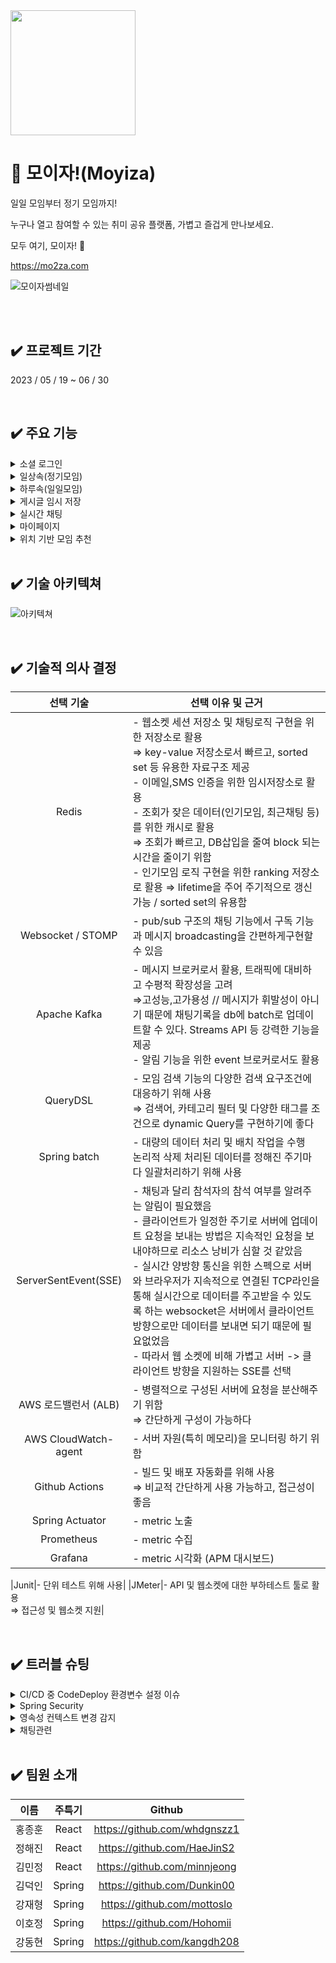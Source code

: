 <img src = "https://teamsparta.notion.site/image/https%3A%2F%2Fs3-us-west-2.amazonaws.com%2Fsecure.notion-static.com%2Fadababa8-076f-4b61-86ac-92dc4ccf1e8b%2FGroup_654.png?table=block&id=88e415df-499a-4340-ab4a-239b5accb690&spaceId=83c75a39-3aba-4ba4-a792-7aefe4b07895&width=250&userId=&cache=v2.jpg" width="200" height="200">

# 🙌 모이자!(Moyiza)

일일 모임부터 정기 모임까지!

누구나 열고 참여할 수 있는 취미 공유 플랫폼, 가볍고 즐겁게 만나보세요.

모두 여기, 모이자! 🙌

<https://mo2za.com>


![모이자썸네일](https://file.notion.so/f/s/b0217d60-40f3-4aa8-997c-d28ed8c3dc07/Frame_14.png?id=8d4c7847-2a61-4c77-9872-21e31dbac007&table=block&spaceId=d15a4e1d-e301-4395-ba47-1d253789fd34&expirationTimestamp=1688104800000&signature=l60iROXmN0HANBOSna-gMskBMcly-99ZiSQADyBQYVA&downloadName=Frame+14.png)

<br/>
<br/>
  
## ✔️ 프로젝트 기간
2023 / 05 / 19 ~ 06 / 30

<br/>

## ✔️ 주요 기능
<details>
<summary>소셜 로그인</summary>
<div markdown="1">       
  
  
- 회원가입 & 로그인이 번거롭다고 생각되는 유저를 위한 소셜로그인 기능
  
  
![소셜로그인](https://file.notion.so/f/s/65871667-35ac-4786-bad0-1f08539ba3f9/%E1%84%89%E1%85%A9%E1%84%89%E1%85%A7%E1%86%AF%E1%84%85%E1%85%A9%E1%84%80%E1%85%B3%E1%84%8B%E1%85%B5%E1%86%AB.png?id=0d0053b1-3391-41f9-bb35-98108a229502&table=block&spaceId=d15a4e1d-e301-4395-ba47-1d253789fd34&expirationTimestamp=1688104800000&signature=ioKzszC_NozpKcmTQ1BfDsLFQ-_LT7YUJD9Hwq2Ff_o&downloadName=%E1%84%89%E1%85%A9%E1%84%89%E1%85%A7%E1%86%AF%E1%84%85%E1%85%A9%E1%84%80%E1%85%B3%E1%84%8B%E1%85%B5%E1%86%AB.png)

</div>
</details>

<details>
<summary>일상속(정기모임)</summary>
<div markdown="1">       
  
  
- 취미가 비슷한 사람들과 함께 정기 모임을 가질 수 있는 일상속
  
  
![일상속](https://file.notion.so/f/s/7b0b43f7-433f-4b5c-a23a-e57ca40b5914/%E1%84%8B%E1%85%B5%E1%86%AF%E1%84%89%E1%85%A1%E1%86%BC%E1%84%89%E1%85%A9%E1%86%A8.png?id=04637fa5-f8b2-4206-a0cf-e672183632f2&table=block&spaceId=d15a4e1d-e301-4395-ba47-1d253789fd34&expirationTimestamp=1688104800000&signature=sZkwFVsALqz8nv-4avFLolDGela0YYosseO5FlTEIWA&downloadName=%E1%84%8B%E1%85%B5%E1%86%AF%E1%84%89%E1%85%A1%E1%86%BC%E1%84%89%E1%85%A9%E1%86%A8.png)

![일상속](https://file.notion.so/f/s/f845c40f-4080-4c64-bc04-f0da20dc2274/%E1%84%8B%E1%85%B5%E1%86%AF%E1%84%89%E1%85%A1%E1%86%BC%E1%84%89%E1%85%A9%E1%86%A8%E1%84%89%E1%85%A1%E1%86%BC%E1%84%89%E1%85%A6.png?id=60d5c6a5-c1c3-494f-8082-bed4876445a1&table=block&spaceId=d15a4e1d-e301-4395-ba47-1d253789fd34&expirationTimestamp=1688104800000&signature=pxLhI8QRUxZLA8HWtYI2Obh_OI5Tzbae3nIEquysmb8&downloadName=%E1%84%8B%E1%85%B5%E1%86%AF%E1%84%89%E1%85%A1%E1%86%BC%E1%84%89%E1%85%A9%E1%86%A8%E1%84%89%E1%85%A1%E1%86%BC%E1%84%89%E1%85%A6.png)

</div>
</details>

<details>
<summary>하루속(일일모임)</summary>
<div markdown="1">       
  
  
- 취미가 비슷한 사람들과 함께 일일 모임을 가질 수 있는 하루속
  
  
![하루속](https://file.notion.so/f/s/d050bfb3-e199-48bd-b1b2-6b7c23f4a960/%E1%84%92%E1%85%A1%E1%84%85%E1%85%AE%E1%84%89%E1%85%A9%E1%86%A8.png?id=aab9dbb6-011c-4f1b-85eb-d11d7be6b1c8&table=block&spaceId=d15a4e1d-e301-4395-ba47-1d253789fd34&expirationTimestamp=1688104800000&signature=P1onNpCWvytoXsf-vwUSMAbLrM8YPX5i-GAE-8-dNoQ&downloadName=%E1%84%92%E1%85%A1%E1%84%85%E1%85%AE%E1%84%89%E1%85%A9%E1%86%A8.png)

![하루속](https://file.notion.so/f/s/a507392d-130c-4901-857c-ab97d5fc4bf0/%E1%84%92%E1%85%A1%E1%84%85%E1%85%AE%E1%84%89%E1%85%A9%E1%86%A8%E1%84%89%E1%85%A1%E1%86%BC%E1%84%89%E1%85%A6.png?id=c470b57b-a303-459d-b655-b137961c1ae9&table=block&spaceId=d15a4e1d-e301-4395-ba47-1d253789fd34&expirationTimestamp=1688104800000&signature=ERyQgi_aehySDoPxd1ru9l52f8WGKOENPppGWZDS4vI&downloadName=%E1%84%92%E1%85%A1%E1%84%85%E1%85%AE%E1%84%89%E1%85%A9%E1%86%A8%E1%84%89%E1%85%A1%E1%86%BC%E1%84%89%E1%85%A6.png)

</div>
</details>

<details>
<summary>게시글 임시 저장</summary>
<div markdown="1">       
  
  
- 모임을 개설할 때에 설정해야 하는 항목이 많아, 모임을 개설하다가 페이지를 이탈하더라도 임시저장이 되는 기능
  
  
![게시글 임시 저장](https://file.notion.so/f/s/522653bf-2241-4d54-bf92-330634bdbc74/%E1%84%8B%E1%85%B5%E1%86%B7%E1%84%89%E1%85%B5%E1%84%8C%E1%85%A5%E1%84%8C%E1%85%A1%E1%86%BC.png?id=e369ad9f-755e-4d0b-ac82-852fcd5bad1a&table=block&spaceId=d15a4e1d-e301-4395-ba47-1d253789fd34&expirationTimestamp=1688104800000&signature=c2WgD9tBkF8palVsSgMOxMH8xgk9lDrSTpfg9cBxVEQ&downloadName=%E1%84%8B%E1%85%B5%E1%86%B7%E1%84%89%E1%85%B5%E1%84%8C%E1%85%A5%E1%84%8C%E1%85%A1%E1%86%BC.png)

</div>
</details>

<details>
<summary>실시간 채팅</summary>
<div markdown="1">       
  
  
- 일상속, 하루속을 가입하면 생기는 채팅기능. 모임을 갖기 전, 모임에 있는 사람들과 소통할 수 있는 방법
  
  
![채팅1](https://file.notion.so/f/s/1b3cd6cd-2377-40de-9965-252eade6bdc6/%E1%84%86%E1%85%A9%E1%84%8B%E1%85%B5%E1%86%B7_%E1%84%80%E1%85%A1%E1%84%8B%E1%85%B5%E1%86%B8.png?id=606f2b02-ffff-4768-b3f5-a2f4412268f6&table=block&spaceId=d15a4e1d-e301-4395-ba47-1d253789fd34&expirationTimestamp=1688104800000&signature=eapKwKl8C_Gj7MuU4pUvUqmqxxon8CG4mxoYAU4pWx4&downloadName=%E1%84%86%E1%85%A9%E1%84%8B%E1%85%B5%E1%86%B7+%E1%84%80%E1%85%A1%E1%84%8B%E1%85%B5%E1%86%B8.png)

![채팅2](https://file.notion.so/f/s/c61c2661-34b7-453b-a6a2-a438baab266e/%E1%84%8E%E1%85%A2%E1%84%90%E1%85%B5%E1%86%BC%E1%84%87%E1%85%A1%E1%86%BC.png?id=2f05752e-1dba-4b85-aea1-58a7a5b7ebc5&table=block&spaceId=d15a4e1d-e301-4395-ba47-1d253789fd34&expirationTimestamp=1688104800000&signature=o88-VM8Myzkm68V03D3pW64XqxFDm-_XSpY0ic96qGc&downloadName=%E1%84%8E%E1%85%A2%E1%84%90%E1%85%B5%E1%86%BC%E1%84%87%E1%85%A1%E1%86%BC.png)

![채팅3](https://file.notion.so/f/s/5a25cb98-d397-4502-8474-56a1f2872373/%E1%84%8E%E1%85%A2%E1%84%90%E1%85%B5%E1%86%BC%E1%84%87%E1%85%A1%E1%86%BC2.png?id=ef1b36a5-2f4d-44ad-a1dc-b9c107bf4cd3&table=block&spaceId=d15a4e1d-e301-4395-ba47-1d253789fd34&expirationTimestamp=1688104800000&signature=vK7mef7OS7-Ahw_iJgRLtQfrgwEWU1t0ZONx0OhvdWw&downloadName=%E1%84%8E%E1%85%A2%E1%84%90%E1%85%B5%E1%86%BC%E1%84%87%E1%85%A1%E1%86%BC2.png)

![채팅4](https://file.notion.so/f/s/e4eb51f5-8e5f-4ff1-ac34-f791333370e7/%E1%84%8E%E1%85%A2%E1%84%90%E1%85%B5%E1%86%BC%E1%84%87%E1%85%A1%E1%86%BC3.png?id=f967a17f-f3fb-4a82-b705-7addb0cb4d4f&table=block&spaceId=d15a4e1d-e301-4395-ba47-1d253789fd34&expirationTimestamp=1688104800000&signature=G0DH4cchUSmWVpohvMSGY-TM1zdaXgshwMMYZ9vCUb0&downloadName=%E1%84%8E%E1%85%A2%E1%84%90%E1%85%B5%E1%86%BC%E1%84%87%E1%85%A1%E1%86%BC3.png)

</div>
</details>

<details>
<summary>마이페이지</summary>
<div markdown="1">       
  
  
- 내가 운영중, 참여중인 모임을 관리할 수 있는 마이페이지
  
  
![마이페이지](https://file.notion.so/f/s/e913f081-8672-495b-a086-c1233a78efba/%E1%84%89%E1%85%B3%E1%84%8F%E1%85%B3%E1%84%85%E1%85%B5%E1%86%AB%E1%84%89%E1%85%A3%E1%86%BA_2023-06-29_%E1%84%8B%E1%85%A9%E1%84%92%E1%85%AE_1.18.34.png?id=c7f3b337-8faf-473c-ace5-cf0216e2864b&table=block&spaceId=d15a4e1d-e301-4395-ba47-1d253789fd34&expirationTimestamp=1688104800000&signature=vDtZl5W0HI1mPY0CiX8Y3sTBnuVXwVp6tTzy3iHWPp8&downloadName=%E1%84%89%E1%85%B3%E1%84%8F%E1%85%B3%E1%84%85%E1%85%B5%E1%86%AB%E1%84%89%E1%85%A3%E1%86%BA+2023-06-29+%E1%84%8B%E1%85%A9%E1%84%92%E1%85%AE+1.18.34.png)

</div>
</details>

<details>
<summary>위치 기반 모임 추천</summary>
<div markdown="1">       
  
  
- 내 위치를 중심으로 가까운 곳에서 진행되는 모임 보기
  
  
![위치기반 모임추천](https://file.notion.so/f/s/28da5c3e-2991-45fd-8fec-f526373cd7fe/%E1%84%8B%E1%85%B1%E1%84%8E%E1%85%B5%E1%84%80%E1%85%B5%E1%84%87%E1%85%A1%E1%86%AB.png?id=506f520f-f89b-47e9-bffe-c138f6c363d7&table=block&spaceId=d15a4e1d-e301-4395-ba47-1d253789fd34&expirationTimestamp=1688104800000&signature=AOcQvykEDHSOPLk8cFLYrUiuytUkEqliEg23XmmMq3o&downloadName=%E1%84%8B%E1%85%B1%E1%84%8E%E1%85%B5%E1%84%80%E1%85%B5%E1%84%87%E1%85%A1%E1%86%AB.png)

</div>
</details>

<br/>


## ✔️ 기술 아키텍쳐
![아키텍쳐](https://file.notion.so/f/s/1442a192-6fd6-486f-8685-9739bb8a0a01/architecture.jpg?id=f9071ddd-a209-4dd1-a8ac-d33ca7019502&table=block&spaceId=d15a4e1d-e301-4395-ba47-1d253789fd34&expirationTimestamp=1688104800000&signature=dsWM4k0SmG8aVtP2kvoIyelBJMozwcba1hxdsrVwLU4&downloadName=architecture.jpg)

<br/>

  
## ✔️ 기술적 의사 결정
|**선택 기술**|선택 이유 및 근거|
|:---:|---|
|Redis|- 웹소켓 세션 저장소 및 채팅로직 구현을 위한 저장소로 활용 </br> ⇒ key-value 저장소로서 빠르고, sorted set 등 유용한 자료구조 제공 </br> - 이메일,SMS 인증을 위한 임시저장소로 활용 </br> - 조회가 잦은 데이터(인기모임, 최근채팅 등)를 위한 캐시로 활용 </br> ⇒ 조회가 빠르고, DB삽입을 줄여 block 되는 시간을 줄이기 위함 </br> - 인기모임 로직 구현을 위한 ranking 저장소로 활용 ⇒ lifetime을 주어 주기적으로 갱신 가능 / sorted set의 유용함|
|Websocket / STOMP|- pub/sub 구조의 채팅 기능에서 구독 기능과 메시지 broadcasting을 간편하게구현할 수 있음|
|Apache Kafka|- 메시지 브로커로서 활용, 트래픽에 대비하고 수평적 확장성을 고려 </br> ⇒고성능,고가용성 // 메시지가 휘발성이 아니기 때문에 채팅기록을 db에 batch로 업데이트할 수 있다. Streams API 등 강력한 기능을 제공 </br> - 알림 기능을 위한 event 브로커로서도 활용|
|QueryDSL|- 모임 검색 기능의 다양한 검색 요구조건에 대응하기 위해 사용 </br> ⇒ 검색어, 카테고리 필터 및 다양한 태그를 조건으로 dynamic Query를 구현하기에 좋다|
|Spring batch|- 대량의 데이터 처리 및 배치 작업을 수행 </br> 논리적 삭제 처리된 데이터를 정해진 주기마다 일괄처리하기 위해 사용|
|ServerSentEvent(SSE)|- 채팅과 달리 참석자의 참석 여부를 알려주는 알림이 필요했음 </br> - 클라이언트가 일정한 주기로 서버에 업데이트 요청을 보내는 방법은 지속적인 요청을 보내야하므로 리소스 낭비가 심할 것 같았음 </br> - 실시간 양방향 통신을 위한 스펙으로 서버와 브라우저가 지속적으로 연결된 TCP라인을 통해 실시간으로 데이터를 주고받을 수 있도록 하는 websocket은 서버에서 클라이언트 방향으로만 데이터를 보내면 되기 때문에 필요없었음 </br> - 따라서 웹 소켓에 비해 가볍고 서버 -> 클라이언트 방향을 지원하는 SSE를 선택|
|AWS 로드밸런서 (ALB)|- 병렬적으로 구성된 서버에 요청을 분산해주기 위함 </br> ⇒ 간단하게 구성이 가능하다|
|AWS CloudWatch-agent|- 서버 자원(특히 메모리)을 모니터링 하기 위함|
|Github Actions|- 빌드 및 배포 자동화를 위해 사용 </br> ⇒ 비교적 간단하게 사용 가능하고, 접근성이 좋음|
|Spring Actuator|- metric 노출|
|Prometheus|- metric 수집|
|Grafana|- metric 시각화 (APM 대시보드)|

|Junit|- 단위 테스트 위해 사용|
|JMeter|- API 및 웹소켓에 대한 부하테스트 툴로 활용 </br> ⇒ 접근성 및 웹소켓 지원|

<br/>

    
## ✔️ 트러블 슈팅

<details>
<summary>CI/CD 중 CodeDeploy 환경변수 설정 이슈</summary>
<div markdown="1">       

- 문제내용
    - Git Action에서 `Input required and not supplied: aws-region` ← 이 에러가 떠서 AWS 관련 계정의 region을 전부 통일하고 deploy script에서 region을 잘 맞춰주었는데도 같은 에러가 발생
    - region 에러 메시지만으로는 정확한 원인을 파악하기가 어려워 deploy script log가 찍히는 경로를 찾아 확인해보니 jar 파일이 CodeDeploy를 통해 재실행될 때 Jasypt Password를 찾을 수 없다는 에러가 뜨는 것을 발견
- 해결코드
    
    ```java
    /.bash_profile
    export JASYPT_PASSWORD=패스워드
    
    /Code Deploy script
    source $HOME/.bash_profile
    ```
    
- 해결방법
    - 시도한 방법
        - Jasypt 라이브러리 환경변수를 Ubuntu에 영구 설정했으나 같은 에러 발생
        - Jasypt 라이브러리 환경변수를 Git Secret에 등록한 뒤 deploy script에 반영했으나 같은 에러 발생
    - 해결한 방법
        - Ubuntu에서 숨겨져 있던 .bash_profile을 찾아 거기에 JASYPT_PASSWORD를 export로 등록함 ⇒ `export JASYPT_PASSWORD=패스워드`
        - 그 다음 CodeDeploy가 실행시키는 스크립트에 source 명령어로 .bash_profile을 로드하여 참조할 수 있게 함 ⇒ `source $HOME/.bash_profile`
</div>
</details>

<details>
<summary>Spring Security</summary>
<div markdown="1">       

- 문제내용
    - Spring Security를 사용하여 사용자 권한 설정 문제
        - Social Login을 구현하는 과정에서 비즈니스 전환(사업자 등록)을 하지 못해 (이메일, 프로필사진 등) 제한적인 정보만 받아올 수 있었다. 따라서, 첫 소셜 회원가입 사용자 Role을 'Guest'로 설정하였고, 사용자가 추가 정보를 입력하면 'User' Role로 업데이트 시키는 방식으로 구현하였다.
        이 경우, 추가 정보를 제공하지 않은 'Guest' 사용자에 대한 접근 권한 제어가 필요했는데 이때, 접근 권한 설정을 해주어도 접근을 막지 못 한 문제 발생
        
- 해결코드
    
    ```java
    http.cors().and()
                    //...
                    .anyRequest().hasAnyAuthority("ROLE_USER", "ROLE_ADMIN").and()
                    .exceptionHandling().accessDeniedHandler(customAccessDeniedHandler).and()
                    .oauth2Login()
                    .successHandler(oAuth2LoginSuccessHandler)
                    .failureHandler(oAuth2LoginFailureHandler)
                    .userInfoEndpoint().userService(customOAuth2UserService);
            http.addFilterBefore(jwtAuthFilter, UsernamePasswordAuthenticationFilter.class);
    ```
    
- 해결방법
    - 시도한 방법
        - 'Guest' Role을 가진 사용자에게 'ROLE_ANONYMOUS' 권한을 부여하고,
        .anyRequest().authenticated() 로 접근을 제한했으나 'ROLE_ANONYMOUS' 권한을 가진 사용자에게도 접근을 허용했다.
            - .authenticated()는 ‘인증된’ 사용자를 모두 포함한다. 즉, 사용자가 유효한 자격증명(ex: 토큰, 아이디+비밀번호)을 가졌는지 확인한다. 이때 사용자의 Role은 고려하지 않는다.
            따라서, 소셜 로그인 성공 후, Access Token을 발급받은 사용자에게 ‘ROLE_ANONYMOUS’가 할당 되어있어도 접근은 막을 수 없었다.
    - 해결한 방법
        - **.authenticated()** 대신 **.hasAnyAuthority("ROLE_USER", "ROLE_ADMIN")** 메소드를 사용하여 'Guest' Role의 사용자에 대한 접근을 제한하였다. 예상한 대로 'Guest' 사용자의 접근을 성공적으로 제한할 수 있었다.
        추가적으로, **CustomAccessDeniedHandler**를 사용하여 Role이 ‘GUEST’인 사용자와 비로그인 사용자를 구분, 특정 메시지를 반환하도록 하였다.
</div>
</details>

<details>
<summary>영속성 컨텍스트 변경 감지</summary>
<div markdown="1">       

- 문제내용
    - @LastModifiedDate 애노테이션이 적용된 "ModifiedAt" 필드가 자동으로 업데이트 되지 않는 문제
        - @Modifying @Quary를 사용하여 ‘isDeleted’ 필드를 직접 업데이트 하는 쿼리를 실행했으나, ModifiedAt 필드가 업데이트 되지 않는 문제 발생
- 해결코드
    
    ```java
    User user = userRepository.findById(userId).get();
    user.setIsDeleted(true);
    ```
    
- 해결방법
    - 시도한 방법
        1. User Entity에 “ModifiedAt” 필드 추가
            - 간단하게 User Entity에 “ModifiedAt”필드를 추가하는 것을 고려했으나, User는 이미 "TimeStamped" 상위 클래스를 상속받아 @LastModifiedDate 어노테이션이 적용된 "ModifiedAt" 필드가 정의되어 있었습니다. 따라서, User Entity에 다시 "ModifiedAt" 필드를 추가하는 것은 중복되는 코드를 작성하는 것이므로 비효율적이라 판단하였습니다.
        2. @Transactional 어노테이션 추가
            - @Modifying과 함께 @Transactional 어노테이션을 추가해서 트랜잭션 범위 내에 포함시켜, JPA 영속성 컨텍스트에서 Entity의 상태 변화 감지를 기대했지만 동작하지 않았습니다.
    - 해결한 방법
        - User Entity 직접 조회 및 변경
            - User Repository에서 findById로 직접 조회 후 변경하니 JPA에서 변경을 감지할 수 있었고 “ModifiedAt”필드가 정상적으로 업데이트 되었습니다.
                - JPA의 영속성 컨텍스트와 변경 감지(Dirty Checking)를 활용하여 @LastModifiedDate를 정삭적으로 동작할 수 있게 하였습니다.
</div>
</details>

<details>
<summary>채팅관련</summary>
<div markdown="1">       

- 문제내용 : 채팅 안읽은 Count를 메시지의 속성으로 관리할 경우 채팅에 참여한 N명의 유저가 해당 속성을 업데이트 하려고 하여 병목이 발생 + 읽었다는 signal 문제
    - 해결 코드 :
        
        ```java
        public Long getTotalReadCount(String chatId, Long nowMessageId) {
                return getInactiveReadCount(chatId, nowMessageId) + countSubscriptionToChatId(chatId);
            }
        ```
        
    - 해결한 방법 : count 계산로직 구현 https://imslo.tistory.com/80

- 문제내용 : **채팅 안읽은 count가 음수 되는 현상**  https://github.com/H99-FinalProj-Moyiza/Moyiza_BE/issues/329
    - 해결한 방법 : STOMP connect 요청 시 토큰과 session 재검증

- 문제내용 : Kafka 클러스터 구축시 각종 config 문제, 포트문제 등
    - 해결한 방법 : 레퍼런스 참조, 반복작업 및 실험 …
    - 참조 레퍼런스 :
        
        https://zookeeper.apache.org/doc/r3.4.8/zookeeperAdmin.html
        
        https://medium.com/geekculture/create-your-apache-kafka-cluster-in-30-minutes-872dab6e93c0
        
        https://blog.voidmainvoid.net/325
        
- 문제내용 : 윈도우 환경에서 kafka 테스트 시 윈도우 WSL2 로컬호스트 relay 이슈 : WSL2에서 돌고있는 kafka를 Spring에 연결할 수 없는 문제
    - 알려진 issue : https://github.com/microsoft/WSL/issues/4851
    - 해결 방법 : https://stackoverflow.com/questions/71569699/running-kafka-confluent-platform-on-wsl-2-ubuntu-distribution-and-spring-appli
    - 해결 코드 :
        
        ```bash
        ifconfig #ip 적어두기
        #윈도우 터미널
        netsh interface portproxy add v4tov4 listenport=9092 listenaddress=0.0.0.0 connectport=9092 connectaddress=172.xx.xx.xx
        ```
        

- 문제 내용 :  CPU와 메모리가 남았음에도 STOMP connection이 370개 이상 생기지 않는 이유
    - 시도한 방법 : -Xmx512m 옵션으로 로컬에서 문제상황 재현하기 시도 , ubuntu file descriptor limit 수정, threaddump 분석, redis/DB 병목 확인 …etc
    - 해결 방법 : 아직 정확한 원인을 찾지는 못했다. Kafka를 도입하면서 서버를 증설하여 전체 수용가능 connection은 늘었으니, 원인을 다시 찾아볼 예정
</div>
</details>
 
<br/>


## ✔️ 팀원 소개
|**이름**|주특기|Github|
|:---:|:---:|:---:|
|홍종훈|React|https://github.com/whdgnszz1|
|정해진|React|https://github.com/HaeJinS2|
|김민정|React|https://github.com/minnjeong|
|김덕인|Spring|https://github.com/Dunkin00|
|강재형|Spring|https://github.com/mottoslo|
|이호정|Spring|https://github.com/Hohomii|
|강동현|Spring|https://github.com/kangdh208|

